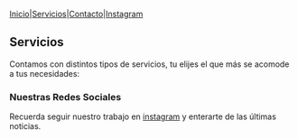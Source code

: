 [Inicio](https://tucasainspecciona.github.io)|[Servicios](#)|[Contacto](https://tucasainspecciona.github.io/nav/contacto.html)|[Instagram](https://www.instagram.com/inspeccionachile/)

## Servicios
Contamos con distintos tipos de servicios, tu elijes el que más se acomode a tus necesidades:

### Nuestras Redes Sociales

Recuerda seguir nuestro trabajo en [instagram](#) y enterarte de las últimas noticias.
